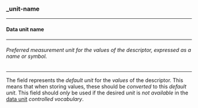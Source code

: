### _unit-name

------

#### Data unit name

------

###### Preferred measurement unit for the values of the descriptor, expressed as a name or symbol.

------

The field represents the *default unit* for the *values* of the descriptor. This means that when storing values, these should be *converted* to this *default unit*. This field should *only* be used if the desired *unit* is *not available* in the [data unit](_unit) *controlled vocabulary*.